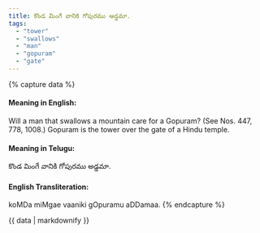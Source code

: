 ```yaml
---
title: కొండ మింగే వానికి గోపురము అడ్డమా.
tags:
  - "tower"
  - "swallows"
  - "man"
  - "gopuram"
  - "gate"
---
```


{% capture data %}
#### Meaning in English:
Will a man that swallows a mountain care for a Gopuram?
(See Nos. 447, 778, 1008.)
Gopuram is the tower over the gate of a Hindu temple.

#### Meaning in Telugu:
కొండ మింగే వానికి గోపురము అడ్డమా.

#### English Transliteration:
koMDa miMgae vaaniki gOpuramu aDDamaa.
{% endcapture %}

<div class="notice">{{ data | markdownify }}</div>

